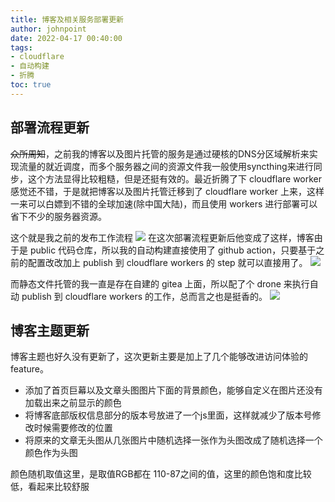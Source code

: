 ```yaml
---
title: 博客及相关服务部署更新
author: johnpoint
date: 2022-04-17 00:40:00
tags:
- cloudflare
- 自动构建
- 折腾
toc: true
---
```


## 部署流程更新

~~众所周知~~，之前我的博客以及图片托管的服务是通过硬核的DNS分区域解析来实现流量的就近调度，而多个服务器之间的资源文件我一般使用syncthing来进行同步，这个方法显得比较粗糙，但是还挺有效的。最近折腾了下 cloudflare worker 感觉还不错，于是就把博客以及图片托管迁移到了 cloudflare worker 上来，这样一来可以白嫖到不错的全球加速(除中国大陆)，而且使用 workers 进行部署可以省下不少的服务器资源。

这个就是我之前的发布工作流程
![](https://cdn.6-d.cc/img/20220417004.jpg)
在这次部署流程更新后他变成了这样，博客由于是 public 代码仓库，所以我的自动构建直接使用了 github action，只要基于之前的配置改改加上 publish 到 cloudflare workers 的 step 就可以直接用了。
![](https://cdn.6-d.cc/img/20220417002.jpg)

而静态文件托管的我一直是存在自建的 gitea 上面，所以配了个 drone 来执行自动 publish 到 cloudflare workers 的工作，总而言之也是挺香的。
![](https://cdn.6-d.cc/img/20220417003.jpg)

## 博客主题更新

博客主题也好久没有更新了，这次更新主要是加上了几个能够改进访问体验的 feature。

- 添加了首页巨幕以及文章头图图片下面的背景颜色，能够自定义在图片还没有加载出来之前显示的颜色
- 将博客底部版权信息部分的版本号放进了一个js里面，这样就减少了版本号修改时候需要修改的位置
- 将原来的文章无头图从几张图片中随机选择一张作为头图改成了随机选择一个颜色作为头图

颜色随机取值这里，是取值RGB都在 110-87之间的值，这里的颜色饱和度比较低，看起来比较舒服


